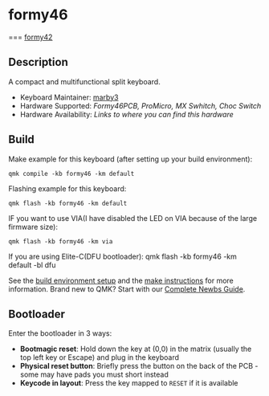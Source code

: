 # formy46
===
[formy42](https://imgur.com/a/a3PWhZx)

## Description
A compact and multifunctional split keyboard.

* Keyboard Maintainer: [marby3](https://github.com/yourusername)
* Hardware Supported: *Formy46PCB, ProMicro, MX Swhitch, Choc Switch*
* Hardware Availability: *Links to where you can find this hardware*

## Build
Make example for this keyboard (after setting up your build environment):

    qmk compile -kb formy46 -km default

Flashing example for this keyboard:

    qmk flash -kb formy46 -km default

IF you want to use VIA(I have disabled the LED on VIA because of the large firmware size):

    qmk flash -kb formy46 -km via

If you are using Elite-C(DFU bootloader):
    qmk flash -kb formy46 -km default -bl dfu

See the [build environment setup](https://docs.qmk.fm/#/getting_started_build_tools) and the [make instructions](https://docs.qmk.fm/#/getting_started_make_guide) for more information. Brand new to QMK? Start with our [Complete Newbs Guide](https://docs.qmk.fm/#/newbs).

## Bootloader
Enter the bootloader in 3 ways:

* **Bootmagic reset**: Hold down the key at (0,0) in the matrix (usually the top left key or Escape) and plug in the keyboard
* **Physical reset button**: Briefly press the button on the back of the PCB - some may have pads you must short instead
* **Keycode in layout**: Press the key mapped to `RESET` if it is available
